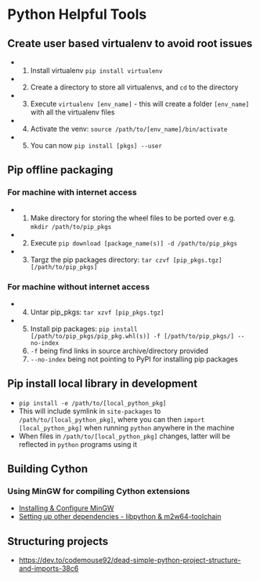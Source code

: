 # Python Helpful Tools

## Create user based virtualenv to avoid root issues
* 1) Install virtualenv `pip install virtualenv`
* 2) Create a directory to store all virtualenvs, and `cd` to the directory
* 3) Execute `virtualenv [env_name]` - this will create a folder `[env_name]` with all the virtualenv files
* 4) Activate the venv: `source /path/to/[env_name]/bin/activate`
* 5) You can now `pip install [pkgs] --user`

## Pip offline packaging

### For machine with internet access
* 1) Make directory for storing the wheel files to be ported over e.g. `mkdir /path/to/pip_pkgs`
* 2) Execute `pip download [package_name(s)] -d /path/to/pip_pkgs`
* 3) Targz the pip packages directory: `tar czvf [pip_pkgs.tgz] [/path/to/pip_pkgs]`

### For machine without internet access
* 4) Untar pip_pkgs: `tar xzvf [pip_pkgs.tgz]`
* 5) Install pip packages: `pip install [/path/to/pip_pkgs/pip_pkg.whl(s)] -f [/path/to/pip_pkgs/] --no-index`
	1) `-f` being find links in source archive/directory provided
	2) `--no-index` being not pointing to PyPI for installing pip packages

## Pip install local library in development
* `pip install -e /path/to/[local_python_pkg]`
* This will include symlink in `site-packages` to `/path/to/[local_python_pkg]`, where you can then `import [local_python_pkg]` when running `python` anywhere in the machine
* When files in `/path/to/[local_python_pkg]` changes, latter will be reflected in `python` programs using it

## Building Cython
### Using MinGW for compiling Cython extensions
* [Installing & Configure MinGW](https://cython.readthedocs.io/en/latest/src/tutorial/appendix.html)
* [Setting up other dependencies - libpython & m2w64-toolchain](https://python-at-risoe.pages.windenergy.dtu.dk/compiling-on-windows/configuration.html)

## Structuring projects
* https://dev.to/codemouse92/dead-simple-python-project-structure-and-imports-38c6
